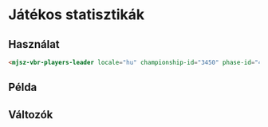# Játékos statisztikák

## Használat

```html
<mjsz-vbr-players-leader locale="hu" championship-id="3450" phase-id="45196" />
```
<!--@include: ./parts/phase.md-->

## Példa

<ClientOnly>
  <mjsz-vbr-players-leader
    locale="hu"
    championship-id="3450"
    phase-id="45196"
  />
</ClientOnly>

## Változók
<!--@include: ./parts/props-base.md-->
<!--@include: ./parts/props-players.md-->
<!--@include: ./parts/props-team.md-->

